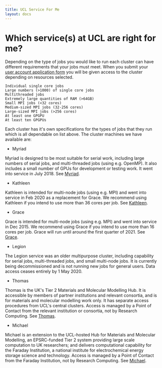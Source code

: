 ```yaml
---
title: UCL Service For Me
layout: docs
---
```


# Which service(s) at UCL are right for me?

Depending on the type of jobs you would like to run each cluster can have different requirements that your jobs must meet. When you submit your [user account application form](Account_Services.md) you will be given access to the cluster depending on resources selected.

    Individual single core jobs
    Large numbers (>1000) of single core jobs
    Multithreaded jobs
    Extremely large quantities of RAM (>64GB)
    Small MPI jobs (<32 cores)
    Medium-sized MPI jobs (32-256 cores)
    Large-sized MPI jobs (>256 cores)
    At least one GPGPU
    At least ten GPGPUs
    
Each cluster has it's own specifications for the types of jobs that they run which is all dependable on list above. The cluster machines we have available are:

- Myriad

Myriad is designed to be most suitable for serial work, including large numbers of serial jobs, and multi-threaded jobs (using e.g. OpenMP). It also includes a small number of GPUs for development or testing work. It went into service in July 2018. See [Myriad](Clusters/Myriad.md).

- Kathleen
 
Kathleen is intended for multi-node jobs (using e.g. MPI) and went into service in Feb 2020 as a replacement for Grace. We recommend using Kathleen if you intend to use more than 36 cores per job. See [Kathleen](Clusters/Kathleen.md).

- Grace

Grace is intended for multi-node jobs (using e.g. MPI) and went into service in Dec 2015. We recommend using Grace if you intend to use more than 16 cores per job. Grace will run until around the first quarter of 2021. See [Grace](Clusters/Grace.md).

- Legion

The Legion service was an older multipurpose cluster, including capability for serial jobs, multi-threaded jobs, and small multi-node jobs. It is currently being decommissioned and is not running new jobs for general users. Data access ceases entirely by 1 May 2020.

- Thomas

Thomas is the UK's Tier 2 Materials and Molecular Modelling Hub. It is accessible by members of partner institutions and relevant consortia, and is for materials and molecular modelling work only. It has separate access procedures from UCL's central clusters. Access is managed by a Point of Contact from the relevant institution or consortia, not by Research Computing. See [Thomas](Clusters/Thomas.md).

- Michael

Michael is an extension to the UCL-hosted Hub for Materials and Molecular Modelling, an EPSRC-funded Tier 2 system providing large scale computation to UK researchers; and delivers computational capability for the Faraday Institution, a national institute for electrochemical energy storage science and technology. Access is managed by a Point of Contact from the Faraday Institution, not by Research Computing. See [Michael](Clusters/Michael.md).



